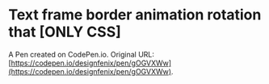 # Text frame border animation rotation that [ONLY CSS]

A Pen created on CodePen.io. Original URL: [https://codepen.io/designfenix/pen/gOGVXWw](https://codepen.io/designfenix/pen/gOGVXWw).

